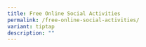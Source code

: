 ```yaml
---
title: Free Online Social Activities
permalink: /free-online-social-activities/
variant: tiptap
description: ""
---
```


